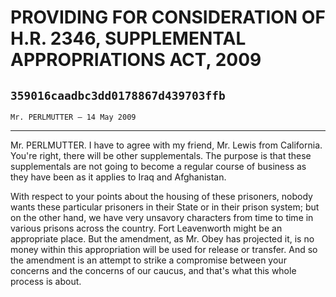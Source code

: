 # PROVIDING FOR CONSIDERATION OF H.R. 2346, SUPPLEMENTAL APPROPRIATIONS  ACT, 2009
## `359016caadbc3dd0178867d439703ffb`
`Mr. PERLMUTTER — 14 May 2009`

---


Mr. PERLMUTTER. I have to agree with my friend, Mr. Lewis from 
California. You're right, there will be other supplementals. The 
purpose is that these supplementals are not going to become a regular 
course of business as they have been as it applies to Iraq and 
Afghanistan.

With respect to your points about the housing of these prisoners, 
nobody wants these particular prisoners in their State or in their 
prison system; but on the other hand, we have very unsavory characters 
from time to time in various prisons across the country. Fort 
Leavenworth might be an appropriate place. But the amendment, as Mr. 
Obey has projected it, is no money within this appropriation will be 
used for release or transfer. And so the amendment is an attempt to 
strike a compromise between your concerns and the concerns of our 
caucus, and that's what this whole process is about.